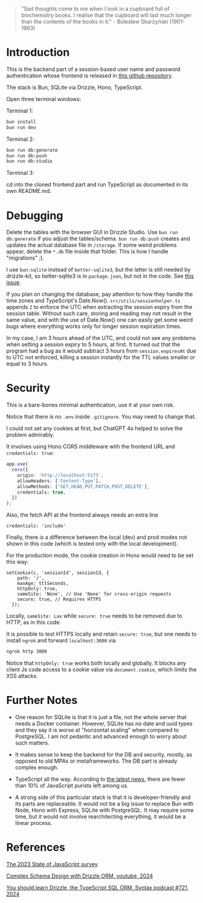 > "Sad thoughts come to me when I look in a cupboard full of biochemistry books. I realise that the cupboard will last much longer than the contents of the books in it." - Bolesław Skarżyński (1901-1963)

# Introduction

This is the backend part of a session-based user name and password authentication whose frontend is released in [this github repository](https://github.com/aabbtree77/auth-starter-frontend).

The stack is Bun, SQLite via Drizzle, Hono, TypeScript. 

Open three terminal windows:

Terminal 1:

```sh
bun install
bun run dev
```

Terminal 2:

```sh
bun run db:generate
bun run db:push
bun run db:studio
```

Terminal 3:

cd into the cloned frontend part and run TypeScript as documented in its own README.md.

# Debugging

Delete the tables with the browser GUI in Drizzle Studio. Use `bun run db:generate` if you adjust the tables/schema. `bun run db:push` creates and updates the actual database file in `/storage`. If some weird problems appear, delete the `*.db` file inside that folder. This is how I handle "migrations" ;). 

I use `bun:sqlite` instead of `better-sqlite3`, but the latter is still needed by drizzle-kit, so better-sqlite3 is in `package.json`, but not in the code. See [this issue](https://github.com/drizzle-team/drizzle-orm/issues/1520).

If you plan on changing the database, pay attention to how they handle the time zones and TypeScript's Date.Now(). `src/utils/sessionhelper.ts` appends `Z` to enforce the UTC when extracting the session expiry from the session table. Without such care, storing and reading may not result in the same value, and with the use of Date.Now() one can easily get some weird bugs where everything works only for longer session expiration times. 

In my case, I am 3 hours ahead of the UTC, and could not see any problems when setting a session expiry to 5 hours, at first. It turned out that the program had a bug as it would subtract 3 hours from `session.expiresAt` due to UTC not enforced, killing a session instantly for the TTL values smaller or equal to 3 hours.

# Security

This is a bare-bones minimal authentication, use it at your own risk. 

Notice that there is no `.env` inside `.gitignore`. You may need to change that.

I could not set any cookies at first, but ChatGPT 4o helped to solve the problem admirably.

It involves using Hono CORS middleware with the frontend URL and `credentials: true`:

```ts
app.use(
  cors({
    origin: 'http://localhost:5173',
    allowHeaders: ['Content-Type'],
    allowMethods: ['GET,HEAD,PUT,PATCH,POST,DELETE'],
    credentials: true,
  })
);
```

Also, the fetch API at the frontend always needs an extra line

```
credentials: 'include'
```

Finally, there is a difference between the local (dev) and prod modes not shown in this code (which is tested only with the local development).

For the production mode, the cookie creation in Hono would need to be set this way:

```
setCookie(c, 'sessionId', sessionId, {
    path: '/',
    maxAge: ttlSeconds,
    httpOnly: true,
    sameSite: 'None', // Use 'None' for cross-origin requests
    secure: true, // Requires HTTPS
  });
```

Locally, `sameSite: Lax` while `secure: true` needs to be removed due to HTTP, as in this code. 

It is possible to test HTTPS locally and retain `secure: true`, but one needs to install `ngrok` and forward `localhost:3000` via

```sh
ngrok http 3000
```

Notice that `httpOnly: true` works both locally and globally. It blocks any client Js code access to a cookie value via `document.cookie`, which limits the XSS attacks.

# Further Notes

- One reason for SQLite is that it is just a file, not the whole server that needs a Docker container. However, SQLite has no date and uuid types and they say it is worse at "horizontal scaling" when compared to PostgreSQL. I am not pedantic and advanced enough to worry about such matters.

- It makes sense to keep the backend for the DB and security, mostly, as opposed to old MPAs or metaframeworks. The DB part is already complex enough.

- TypeScript all the way. According to [the latest news](https://2023.stateofjs.com/en-US/usage/), there are fewer than 10% of JavaScript purists left among us.

- A strong side of this particular stack is that it is developer-friendly and its parts are replaceable. It would not be a big issue to replace Bun with Node, Hono with Express, SQLite with PostgreSQL. It may require some time, but it would not involve rearchitecting everything, it would be a linear process.

# References

[The 2023 State of JavaScript survey](https://2023.stateofjs.com/en-US/usage/)

[Complex Schema Design with Drizzle ORM. youtube, 2024](https://www.youtube.com/watch?v=vLze97zZKsU&t=2305s)

[You should learn Drizzle, the TypeScript SQL ORM. Syntax podcast #721, 2024](https://syntax.fm/show/721/you-should-learn-drizzle-the-typescript-sql-orm)
